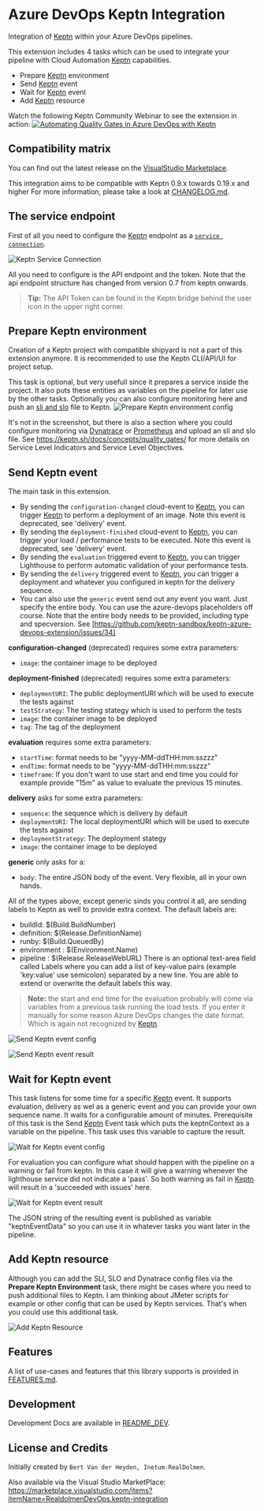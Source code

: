 # Azure DevOps Keptn Integration

Integration of [Keptn][keptn_link] within your Azure DevOps pipelines. 

This extension includes 4 tasks which can be used to integrate your pipeline with Cloud Automation [Keptn][keptn_link] capabilities.
- Prepare [Keptn][keptn_link] environment
- Send [Keptn][keptn_link] event
- Wait for [Keptn][keptn_link] event
- Add [Keptn][keptn_link] resource

Watch the following Keptn Community Webinar to see the extension in action:
[![Automating Quality Gates in Azure DevOps with Keptn](https://img.youtube.com/vi/vgCizWLVsPc/0.jpg)](https://www.youtube.com/watch?v=vgCizWLVsPc "Automating Quality Gates in Azure DevOps with Keptn")


## Compatibility matrix

You can find out the latest release on the [VisualStudio Marketplace](https://marketplace.visualstudio.com/items?itemName=RealdolmenDevOps.keptn-integration).

This integration aims to be compatible with Keptn 0.9.x towards 0.19.x and higher For more information, please take a look at [CHANGELOG.md](CHANGELOG.md).

## The service endpoint
First of all you need to configure the [Keptn][keptn_link] endpoint as a [`service connection`](https://docs.microsoft.com/en-us/azure/devops/pipelines/library/service-endpoints?view=azure-devops&tabs=yaml).

![Keptn Service Connection](screenshots/service-connection.png)

All you need to configure is the API endpoint and the token. Note that the api endpoint structure has changed from version 0.7 from keptn onwards.
> **Tip:** The API Token can be found in the Keptn bridge behind the user icon in the upper right corner.

## Prepare Keptn environment

Creation of a Keptn project with compatible shipyard is not a part of this extension anymore. It is recommended to use the Keptn CLI/API/UI for project setup.

This task is optional, but very usefull since it prepares a service inside the project. It also puts these entities as variables on the pipeline for later use by the other tasks. Optionally you can also configure monitoring here and push an [sli and slo](https://keptn.sh/docs/concepts/quality_gates/) file to Keptn.
![Prepare Keptn environment config](screenshots/task-prepkeptnenv.png)

It's not in the screenshot, but there is also a section where you could configure monitoring via [Dynatrace][dynatrace_link] or [Prometheus][prometheus_link] and upload an sli and slo file. See https://keptn.sh/docs/concepts/quality_gates/ for more details on Service Level Indicators and Service Level Objectives.

## Send Keptn event
The main task in this extension.
- By sending the `configuration-changed` cloud-event to [Keptn][keptn_link], you can trigger [Keptn][keptn_link] to perform a deployment of an image. Note this event is deprecated, see 'delivery' event.
- By sending the `deployment-finished` cloud-event to [Keptn][keptn_link], you can trigger your load / performance tests to be executed. Note this event is deprecated, see 'delivery' event.
- By sending the `evaluation` triggered event to [Keptn][keptn_link], you can trigger Lighthouse to perform automatic validation of your performance tests.
- By sending the `delivery` triggered event to [Keptn][keptn_link], you can trigger a deployment and whatever you configured in keptn for the delivery sequence.
- You can also use the `generic` event send out any event you want. Just specify the entire body. You can use the azure-devops placeholders off course. Note that the entire body needs to be provided, including type and specversion. See [https://github.com/keptn-sandbox/keptn-azure-devops-extension/issues/34]

**configuration-changed** (deprecated) requires some extra parameters:
- `image`: the container image to be deployed

**deployment-finished** (deprecated) requires some extra parameters:
- `deploymentURI`: The public deploymentURI which will be used to execute the tests against
- `testStrategy`: The testing stategy which is used to perform the tests
- `image`: the container image to be deployed
- `tag`: The tag of the deployment

**evaluation** requires some extra parameters:
- `startTime`: format needs to be "yyyy-MM-ddTHH:mm:sszzz"
- `endTime`: format needs to be "yyyy-MM-ddTHH:mm:sszzz"
- `timeframe`: If you don't want to use start and end time you could for example provide "15m" as value to evaluate the previous 15 minutes.

**delivery** asks for some extra parameters:
- `sequence`: the sequence which is delivery by default
- `deploymentURI`: The local deploymentURI which will be used to execute the tests against
- `deploymentStrategy`: The deployment stategy
- `image`: the container image to be deployed

**generic** only asks for a:
- `body`: The entire JSON body of the event. Very flexible, all in your own hands.

All of the types above, except generic sinds you control it all, are sending labels to Keptn as well to provide extra context. The default labels are:
- buildId: $(Build.BuildNumber)
- definition: $(Release.DefinitionName)
- runby: $(Build.QueuedBy)
- environment : $(Environment.Name)
- pipeline : $(Release.ReleaseWebURL)
There is an optional text-area field called Labels where you can add a list of key-value pairs (example 'key:value' use semicolon) separated by a new line. You are able to extend or overwrite the default labels this way.

> **Note:** the start and end time for the evaluation probably will come via variables from a previous task running the load tests. If you enter it manually for some reason Azure DevOps changes the date format. Which is again not recognized by [Keptn][keptn_link].

![Send Keptn event config](screenshots/task-sendkeptnevent.png)

![Send Keptn event result](screenshots/task-sendkeptnevent-result1.png)

## Wait for Keptn event
This task listens for some time for a specific [Keptn][keptn_link] event. It supports evaluation, delivery as wel as a generic event and you can provide your own sequence name. It waits for a configurable amount of minutes.
Prerequisite of this task is the Send [Keptn][keptn_link] Event task which puts the keptnContext as a variable on the pipeline. This task uses this variable to capture the result.

![Wait for Keptn event config](screenshots/task-waitforkeptnevent.png)

For evaluation you can configure what should happen with the pipeline on a warning or fail from keptn. In this case it will give a warning whenever the lighthouse service did not indicate a 'pass'. So both warning as fail in [Keptn][keptn_link] will result in a 'succeeded with issues' here.

![Wait for Keptn event result](screenshots/task-waitforkeptnevent-result.png)

The JSON string of the resulting event is published as variable "keptnEventData" so you can use it in whatever tasks you want later in the pipeline.

## Add Keptn resource
Although you can add the SLI, SLO and Dynatrace config files via the **Prepare Keptn Environment** task, there might be cases where you need to push additional files to Keptn. I am thinking about JMeter scripts for example or other config that can be used by Keptn services. That's when you could use this additional task.

![Add Keptn Resource](screenshots/task-add-resource.png)

## Features

A list of use-cases and features that this library supports is provided in [FEATURES.md](FEATURES.md).
## Development

Development Docs are available in [README_DEV](README_DEV.md).

## License and Credits

Initially created by `Bert Van der Heyden, Inetum-RealDolmen`.

Also available via the Visual Studio MarketPlace: https://marketplace.visualstudio.com/items?itemName=RealdolmenDevOps.keptn-integration

[keptn_link]: https://keptn.sh
[dynatrace_link]: https://dynatrace.com
[prometheus_link]: https://prometheus.io
